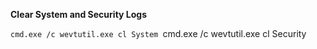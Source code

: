 **Clear System and Security Logs**

``cmd.exe /c wevtutil.exe cl System
``cmd.exe /c wevtutil.exe cl Security
